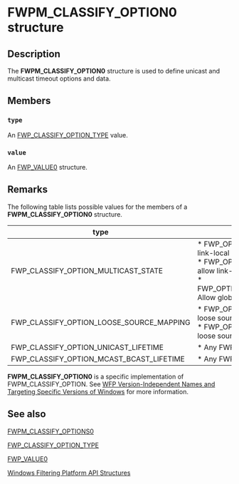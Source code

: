 # FWPM_CLASSIFY_OPTION0 structure

## Description

The **FWPM_CLASSIFY_OPTION0** structure is used to define unicast and multicast timeout options and data.

## Members

### `type`

An [FWP_CLASSIFY_OPTION_TYPE](https://learn.microsoft.com/windows/desktop/api/fwptypes/ne-fwptypes-fwp_classify_option_type) value.

### `value`

An [FWP_VALUE0](https://learn.microsoft.com/windows/desktop/api/fwptypes/ns-fwptypes-fwp_value0) structure.

## Remarks

The following table lists possible values for the members of a **FWPM_CLASSIFY_OPTION0** structure.

| **type** | **value** |
| --- | --- |
| FWP_CLASSIFY_OPTION_MULTICAST_STATE | * FWP_OPTION_VALUE_ALLOW_MULTICAST_STATE Allow link-local multicast state creation on outbound traffic<br>* FWP_OPTION_VALUE_DENY_MULTICAST_STATE Do not allow link-local multicast state creation on outbound traffic<br>* FWP_OPTION_VALUE_ALLOW_GLOBAL_MULTICAST_STATE Allow global multicast state creation on outbound traffic |
| FWP_CLASSIFY_OPTION_LOOSE_SOURCE_MAPPING | * FWP_OPTION_VALUE_ENABLE_LOOSE_SOURCE Enable loose source mapping<br>* FWP_OPTION_VALUE_DISABLE_LOOSE_SOURCE Disable loose source mapping |
| FWP_CLASSIFY_OPTION_UNICAST_LIFETIME | * Any FWP_UINT32 |
| FWP_CLASSIFY_OPTION_MCAST_BCAST_LIFETIME | * Any FWP_UINT32 |

**FWPM_CLASSIFY_OPTION0** is a specific implementation of FWPM_CLASSIFY_OPTION. See [WFP Version-Independent Names and Targeting Specific Versions of Windows](https://learn.microsoft.com/windows/desktop/FWP/wfp-version-independent-names-and-targeting-specific-versions-of-windows) for more information.

## See also

[FWPM_CLASSIFY_OPTIONS0](https://learn.microsoft.com/windows/desktop/api/fwpmtypes/ns-fwpmtypes-fwpm_classify_options0)

[FWP_CLASSIFY_OPTION_TYPE](https://learn.microsoft.com/windows/desktop/api/fwptypes/ne-fwptypes-fwp_classify_option_type)

[FWP_VALUE0](https://learn.microsoft.com/windows/desktop/api/fwptypes/ns-fwptypes-fwp_value0)

[Windows Filtering Platform API Structures](https://learn.microsoft.com/windows/desktop/FWP/fwp-structs)